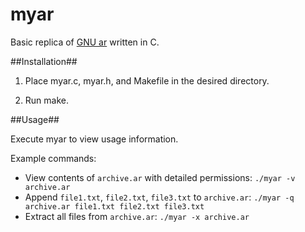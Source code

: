 myar
====

Basic replica of [GNU ar][1] written in C.

##Installation##

1. Place myar.c, myar.h, and Makefile in the desired directory.

2. Run make.

##Usage##

Execute myar to view usage information.

Example commands:

* View contents of ```archive.ar``` with detailed permissions: ```./myar -v archive.ar```
* Append ```file1.txt```, ```file2.txt```, ```file3.txt``` to ```archive.ar```: ```./myar -q archive.ar file1.txt file2.txt file3.txt```
* Extract all files from ```archive.ar```: ```./myar -x archive.ar```


[1]: http://linux.about.com/library/cmd/blcmdl1_ar.htm
